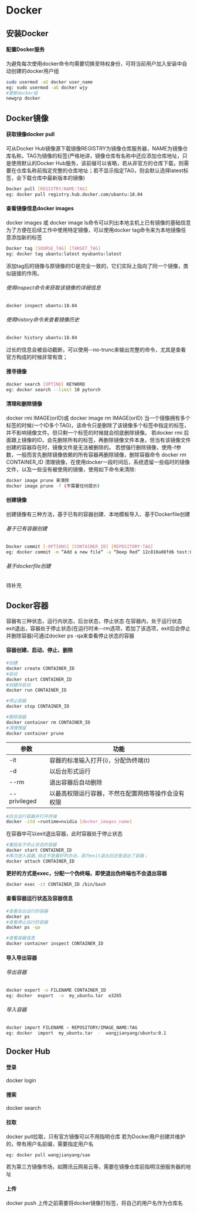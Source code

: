 # Docker
## 安装Docker
#### 配置Docker服务
为避免每次使用docker命令均需要切换至特权身份，可将当前用户加入安装中自动创建的docker用户组
```bash
sudo usermod -aG docker user_name
eg: sudo usermod -aG docker wjy
#更新docker组
newgrp docker
```

## Docker镜像
#### 获取镜像docker pull
可从Docker Hub镜像源下载镜像REGISTRY为镜像仓库服务器，NAME为镜像仓库名称，TAG为镜像的标签(严格地讲，镜像仓库有名称中还应添加仓库地址，只是使用默认的Docker Hub服务，该前缀可以省略，若从非官方的仓库下载，则需要在仓库名称前指定完整的仓库地址；若不显示指定TAG，则会默认选择latest标签，会下载仓库中最新版本的镜像)
```bash
Docker pull [REGISTRY/NAME:TAG]
eg: docker pull registry.hub.docker.com/ubantu:18.04
```

#### 查看镜像信息docker images
docker images 或 docker image ls命令可以列出本地主机上已有镜像的基础信息
为了方便在后续工作中使用特定镜像，可以使用docker tag命令来为本地镜像任意添加新的标签
```bash
Docker tag [SOURSE_TAG] [TARGET_TAG]
eg: docker tag ubantu:latest myubantu:latest
```
添加tag后的镜像与原镜像的ID是完全一致的，它们实际上指向了同一个镜像，类似链接的作用。
###### 使用inspect命令来获取该镜像的详细信息

```bash
docker inspect ubantu:18.04
```
###### 使用history命令来查看镜像历史
```bash
docker history ubantu:18.04
```
过长的信息会被自动截断，可以使用--no-trunc来输出完整的命令，尤其是查看官方构成的时候非常有效；

#### 搜寻镜像
```bash
docker search [OPTINO] KEYWORD
eg: docker search --limit 10 pytorch
```

#### 清理和删除镜像
docker rmi IMAGE(orID)或 docker image rm IMAGE(orID)
当一个镜像拥有多个标签的时候(一个ID多个TAG)，该命令只是删除了该镜像多个标签中指定的标签，并不影响镜像文件。但只剩一个标签的时候就会彻底删除镜像。
若docker rmi 后面跟上镜像的ID，会先删除所有的标签，再删除镜像文件本身。但当有该镜像文件创建的容器存在时，镜像文件是无法被删除的。
若想强行删除镜像，使用-f参数，一般而言先删除镜像依赖的所有容器再删除镜像，删除容器命令 docker rm CONTAINER_ID
清理镜像，在使用docker一段时间后，系统遗留一些临时的镜像文件，以及一些没有被使用的镜像，使用如下命令来清除:
```bash
docker image prune 来清除
docker image prune -f (不需要任何提示)
```

#### 创建镜像
创建镜像有三种方法，基于已有的容器创建、本地模板导入、基于Dockerfile创建
###### 基于已有容器创建 
```bash
Docker commit [-OPTIONS] [CONTAINER_ID] [REPOSITORY:TAG]
eg: docker commit -m “Add a new file” -a “Deep Red” 12c810a08fd6 test:0.1
```
###### 基于dockerfile创建
待补充

## Docker容器
容器有三种状态，运行内状态，后台状态，停止状态
在容器内，处于运行状态
exit退出，容器处于停止状态(在运行时未--rm选项，若加了该选项，exit后会停止并删除容器)可通过docker ps -qa来查看停止状态的容器


#### 容器创建、启动、停止、删除
```bash
#创建
docker create CONTAINER_ID
#启动
docker start CONTAINER_ID
#创建并启动
docker run CONTAINER_ID

#停止容器
docker stop CONTAINER_ID

#删除容器
docker container rm CONTAINER_ID
#清理残留
docker container prune
```
|参数|功能|
|-|-|
|-it| 容器的标准输入打开(i)，分配伪终端(t)|
|-d |以后台形式运行|
|--rm| 退出容器后自动删除|
|--privileged| 以最高权限运行容器，不然在配置网络等操作会没有权限|

```bash
#后台运行容器并打开终端
docker -itd –runtime=nvidia [docker_images_name]
```

在容器中可以exit退出容器，此时容器处于停止状态
```bash
#重启处于终止状态的容器
docker start CONTAINER_ID
#再次进入容器,但这不是最好的办法，因为exit退出后还是退出了容器；
docker attach CONTAINER_ID
```

**更好的方式是exec，分配一个伪终端，即使退出伪终端也不会退出容器**
```bash
docker exec -it CONTAINER_ID /bin/bash
```

#### 查看容器运行状态及容器信息
```bash
#查看后台运行的容器
docker ps
#查看停止运行的容器
docker ps -qa

#查看容器信息
docker container inspect CONTAINER_ID
```

#### 导入导出容器
###### 导出容器
```bash
docker export -o FILENAME CONTAINER_ID
eg: docker  export  -o  my_ubuntu.tar  e3265
```
###### 导入容器
```bash
docker import FILENAME – REPOSITORY/IMAGE_NAME:TAG
eg: docker  import  my_ubuntu.tar  -  wangjianyang/ubuntu:0.1
```

## Docker Hub
#### 登录
docker login 
#### 搜索
docker search
#### 拉取
docker pull拉取，只有官方镜像可以不用指明仓库
若为Docker用户创建并维护的，带有用户名前缀，需要指定用户名
```bash
eg: docker pull wangjianyang/sae
```
若为第三方镜像市场，如腾讯云网易云等，需要在镜像仓库前指明注册服务器的地址
#### 上传
docker push
上传之前需要将docker镜像打标签，将自己的用户名作为仓库名



